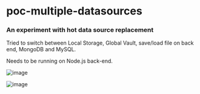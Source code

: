 # poc-multiple-datasources

### An experiment with hot data source replacement

Tried to switch between Local Storage, Global Vault, save/load file on back end, MongoDB and MySQL.

Needs to be running on Node.js back-end.

![image](https://github.com/user-attachments/assets/b032f4da-7b95-4133-97d5-36cad38a6dec)

![image](https://github.com/user-attachments/assets/95a3485f-4bf8-48ec-abae-1bdf42f02c8d)

